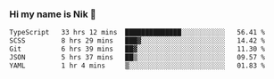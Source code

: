 ### Hi my name is Nik 👋

<!--
**NikDoe/NikDoe** is a ✨ _special_ ✨ repository because its `README.md` (this file) appears on your GitHub profile.

Here are some ideas to get you started:

- 🔭 I’m currently working on ...
- 🌱 I’m currently learning ...
- 👯 I’m looking to collaborate on ...
- 🤔 I’m looking for help with ...
- 💬 Ask me about ...
- 📫 How to reach me: ...
- 😄 Pronouns: ...
- ⚡ Fun fact: ...
-->

<!--START_SECTION:waka-->

```txt
TypeScript   33 hrs 12 mins  ██████████████░░░░░░░░░░░   56.41 %
SCSS         8 hrs 29 mins   ███▓░░░░░░░░░░░░░░░░░░░░░   14.42 %
Git          6 hrs 39 mins   ██▓░░░░░░░░░░░░░░░░░░░░░░   11.30 %
JSON         5 hrs 37 mins   ██▒░░░░░░░░░░░░░░░░░░░░░░   09.57 %
YAML         1 hr 4 mins     ▒░░░░░░░░░░░░░░░░░░░░░░░░   01.83 %
```

<!--END_SECTION:waka-->
